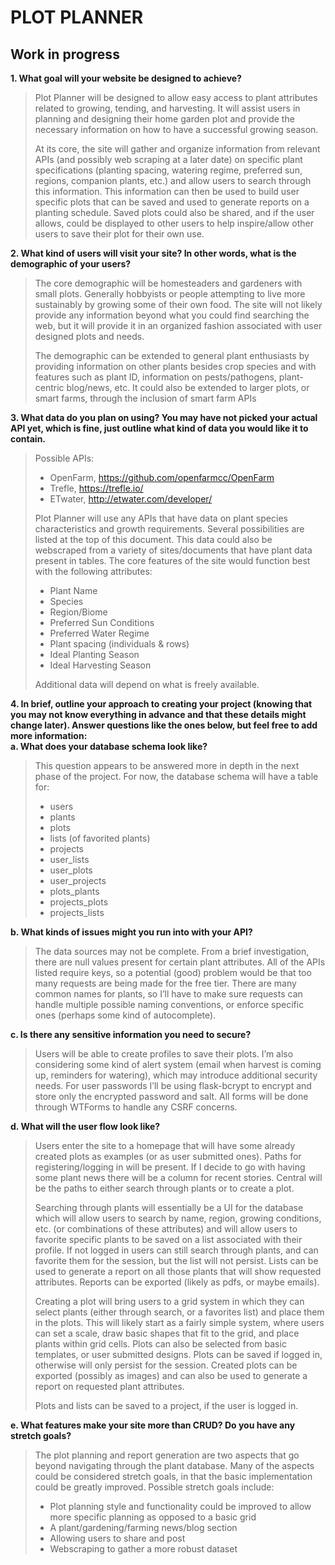 # PLOT PLANNER
## Work in progress

**1. What goal will your website be designed to achieve?**
> Plot Planner will be designed to allow easy access to plant attributes related to growing, tending, and harvesting. It will assist users in planning and designing their home garden plot and provide the necessary information on how to have a successful growing season.
>
>At its core, the site will gather and organize information from relevant APIs (and possibly web scraping at a later date) on specific plant specifications (planting spacing, watering regime, preferred sun, regions, companion plants, etc.) and allow users to search through this information. This information can then be used to build user specific plots that can be saved and used to generate reports on a planting schedule. Saved plots could also be shared, and if the user allows, could be displayed to other users to help inspire/allow other users to save their plot for their own use.
 
**2. What kind of users will visit your site? In other words, what is the demographic of
your users?**
>The core demographic will be homesteaders and gardeners with small plots. Generally hobbyists or people attempting to live more sustainably by growing some of their own food. The site will not likely provide any information beyond what you could find searching the web, but it will provide it in an organized fashion associated with user designed plots and needs. 
>
>The demographic can be extended to general plant enthusiasts by providing information on other plants besides crop species and with features such as plant ID, information on pests/pathogens, plant-centric blog/news, etc. It could also be extended to larger plots, or smart farms, through the inclusion of smart farm APIs

**3. What data do you plan on using? You may have not picked your actual API yet,
which is fine, just outline what kind of data you would like it to contain.**

>Possible APIs: 
>- OpenFarm, https://github.com/openfarmcc/OpenFarm
>- Trefle, https://trefle.io/
>- ETwater, http://etwater.com/developer/
>
>Plot Planner will use any APIs that have data on plant species characteristics and growth requirements. Several possibilities are listed at the top of this document. This data could also be webscraped from a variety of sites/documents that have plant data present in tables. The core features of the site would function best with the following attributes:
>- Plant Name
>- Species
>- Region/Biome
>- Preferred Sun Conditions
>- Preferred Water Regime
>- Plant spacing (individuals & rows)
>- Ideal Planting Season
>- Ideal Harvesting Season  
>
>Additional data will depend on what is freely available. 

**4. In brief, outline your approach to creating your project (knowing that you may not
know everything in advance and that these details might change later). Answer
questions like the ones below, but feel free to add more information:**  
**a. What does your database schema look like?**

>This question appears to be answered more in depth in the next phase of the project. For now, the database schema will have a table for:
>- users
>- plants
>- plots
>- lists (of favorited plants)
>- projects
>- user_lists
>- user_plots
>- user_projects
>- plots_plants
>- projects_plots
>- projects_lists

**b. What kinds of issues might you run into with your API?**

>The data sources may not be complete. From a brief investigation, there are null values present for certain plant attributes. All of the APIs listed require keys, so a potential (good) problem would be that too many requests are being made for the free tier. There are many common names for plants, so I’ll have to make sure requests can handle multiple possible naming conventions, or enforce specific ones (perhaps some kind of autocomplete).

**c. Is there any sensitive information you need to secure?**

>Users will be able to create profiles to save their plots. I’m also considering some kind of alert system (email when harvest is coming up, reminders for watering), which may introduce additional security needs. For user passwords I’ll be using flask-bcrypt to encrypt and store only the encrypted password and salt. All forms will be done through WTForms to handle any CSRF concerns.	

**d. What will the user flow look like?**

>Users enter the site to a homepage that will have some already created plots as examples (or as user submitted ones). Paths for registering/logging in will be present. If I decide to go with having some plant news there will be a column for recent stories. Central will be the paths to either search through plants or to create a plot. 
>
>Searching through plants will essentially be a UI for the database which will allow users to search by name, region, growing conditions, etc. (or combinations of these attributes) and will allow users to favorite specific plants to be saved on a list associated with their profile. If not logged in users can still search through plants, and can favorite them for the session, but the list will not persist. Lists can be used to generate a report on all those plants that will show requested attributes. Reports can be exported (likely as pdfs, or maybe emails).
>
>Creating a plot will bring users to a grid system in which they can select plants (either through search, or a favorites list) and place them in the plots. This will likely start as a fairly simple system, where users can set a scale, draw basic shapes that fit to the grid, and place plants within grid cells. Plots can also be selected from basic templates, or user submitted designs. Plots can be saved if logged in, otherwise will only persist for the session. Created plots can be exported (possibly as images) and can also be used to generate a report on requested plant attributes.
>
>Plots and lists can be saved to a project, if the user is logged in.

**e. What features make your site more than CRUD? Do you have any stretch goals?**

>The plot planning and report generation are two aspects that go beyond navigating through the plant database. Many of the aspects could be considered stretch goals, in that the basic implementation could be greatly improved. Possible stretch goals include:
>- Plot planning style and functionality could be improved to allow more specific planning as opposed to a basic grid
>- A plant/gardening/farming news/blog section
>- Allowing users to share and post
>- Webscraping to gather a more robust dataset
